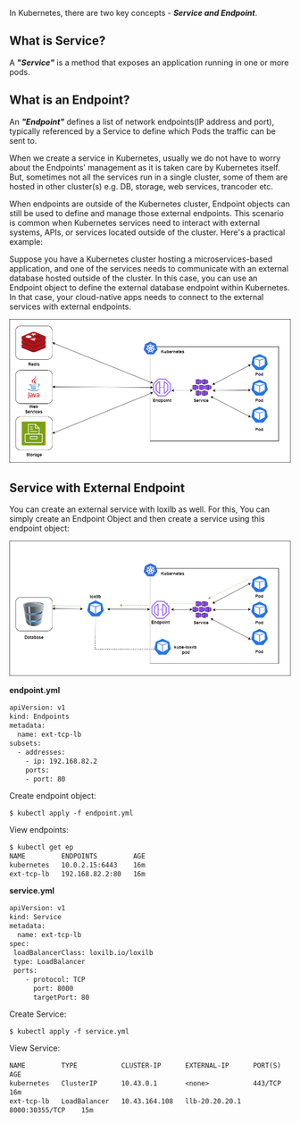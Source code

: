 In Kubernetes, there are two key concepts - <b><i>Service and Endpoint</b></i>.

## What is Service?
A <b><i>"Service"</i></b> is a method that exposes an application running in one or more pods.

## What is an Endpoint?
An <b><i>"Endpoint"</b></i> defines a list of network endpoints(IP address and port), typically referenced by a Service to define which Pods the traffic can be sent to.

When we create a service in Kubernetes, usually we do not have to worry about the Endpoints' management as it is taken care by Kubernetes itself. But, sometimes not all the services run in a single cluster, some of them are hosted in other cluster(s) e.g. DB, storage, web services, trancoder etc. 

When endpoints are outside of the Kubernetes cluster, Endpoint objects can still be used to define and manage those external endpoints. This scenario is common when Kubernetes services need to interact with external systems, APIs, or services located outside of the cluster. Here's a practical example:

Suppose you have a Kubernetes cluster hosting a microservices-based application, and one of the services needs to communicate with an external database hosted outside of the cluster. In this case, you can use an Endpoint object to define the external database endpoint within Kubernetes.
In that case, your cloud-native apps needs to connect to the external services with external endpoints.

![External Endpoint](photos/ext-ep-gen.png)

## Service with External Endpoint 
You can create an external service with loxilb as well. For this, You can simply create an Endpoint Object and then create a service using this endpoint object:

![External Endpoint with LoxiLB](photos/ext-ep.png)

<b>endpoint.yml</b>
```
apiVersion: v1
kind: Endpoints
metadata:
  name: ext-tcp-lb
subsets:
  - addresses:
    - ip: 192.168.82.2
    ports:
    - port: 80
```

Create endpoint object:
```
$ kubectl apply -f endpoint.yml
```

View endpoints:
```
$ kubectl get ep
NAME         ENDPOINTS         AGE
kubernetes   10.0.2.15:6443    16m
ext-tcp-lb   192.168.82.2:80   16m
```

<b>service.yml</b>
```
apiVersion: v1
kind: Service
metadata:
  name: ext-tcp-lb
spec:
 loadBalancerClass: loxilb.io/loxilb
 type: LoadBalancer 
 ports:
    - protocol: TCP
      port: 8000
      targetPort: 80
```

Create Service:
```
$ kubectl apply -f service.yml
```

View Service:
```
NAME         TYPE           CLUSTER-IP      EXTERNAL-IP      PORT(S)           AGE
kubernetes   ClusterIP      10.43.0.1       <none>           443/TCP           16m
ext-tcp-lb   LoadBalancer   10.43.164.108   llb-20.20.20.1   8000:30355/TCP    15m
```
